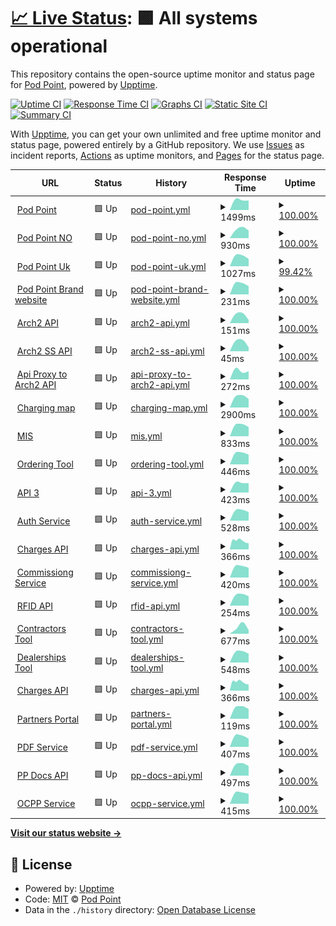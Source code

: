 # [📈 Live Status](https://Pod-Point.github.io/devops-upptime): <!--live status--> **🟩 All systems operational**

This repository contains the open-source uptime monitor and status page for [Pod Point](pod-point.com), powered by [Upptime](https://github.com/upptime/upptime).

[![Uptime CI](https://github.com/Pod-Point/devops-upptime/workflows/Uptime%20CI/badge.svg)](https://github.com/upptime/upptime/actions?query=workflow%3A%22Uptime+CI%22)
[![Response Time CI](https://github.com/Pod-Point/devops-upptime/workflows/Response%20Time%20CI/badge.svg)](https://github.com/upptime/upptime/actions?query=workflow%3A%22Response+Time+CI%22)
[![Graphs CI](https://github.com/Pod-Point/devops-upptime/workflows/Graphs%20CI/badge.svg)](https://github.com/upptime/upptime/actions?query=workflow%3A%22Graphs+CI%22)
[![Static Site CI](https://github.com/Pod-Point/devops-upptime/workflows/Static%20Site%20CI/badge.svg)](https://github.com/upptime/upptime/actions?query=workflow%3A%22Static+Site+CI%22)
[![Summary CI](https://github.com/Pod-Point/devops-upptime/workflows/Summary%20CI/badge.svg)](https://github.com/upptime/upptime/actions?query=workflow%3A%22Summary+CI%22)

With [Upptime](https://upptime.js.org), you can get your own unlimited and free uptime monitor and status page, powered entirely by a GitHub repository. We use [Issues](https://github.com/Pod-Point/devops-upptime/issues) as incident reports, [Actions](https://github.com/Pod-Point/devops-upptime/actions) as uptime monitors, and [Pages](https://Pod-Point.github.io/devops-upptime) for the status page.

<!--start: status pages-->
<!-- This summary is generated by Upptime (https://github.com/upptime/upptime) -->
<!-- Do not edit this manually, your changes will be overwritten -->
<!-- prettier-ignore -->
| URL | Status | History | Response Time | Uptime |
| --- | ------ | ------- | ------------- | ------ |
| <img alt="" src="https://favicons.githubusercontent.com/www.pod-point.com" height="13"> [Pod Point](https://www.pod-point.com) | 🟩 Up | [pod-point.yml](https://github.com/Pod-Point/devops-upptime/commits/master/history/pod-point.yml) | <details><summary><img alt="Response time graph" src="./graphs/pod-point/response-time-week.png" height="20"> 1499ms</summary><br><a href="https://Pod-Point.github.io/devops-upptime/history/pod-point"><img alt="Response time 1499" src="https://img.shields.io/endpoint?url=https%3A%2F%2Fraw.githubusercontent.com%2FPod-Point%2Fdevops-upptime%2Fmaster%2Fapi%2Fpod-point%2Fresponse-time.json"></a><br><a href="https://Pod-Point.github.io/devops-upptime/history/pod-point"><img alt="24-hour response time 1499" src="https://img.shields.io/endpoint?url=https%3A%2F%2Fraw.githubusercontent.com%2FPod-Point%2Fdevops-upptime%2Fmaster%2Fapi%2Fpod-point%2Fresponse-time-day.json"></a><br><a href="https://Pod-Point.github.io/devops-upptime/history/pod-point"><img alt="7-day response time 1499" src="https://img.shields.io/endpoint?url=https%3A%2F%2Fraw.githubusercontent.com%2FPod-Point%2Fdevops-upptime%2Fmaster%2Fapi%2Fpod-point%2Fresponse-time-week.json"></a><br><a href="https://Pod-Point.github.io/devops-upptime/history/pod-point"><img alt="30-day response time 1499" src="https://img.shields.io/endpoint?url=https%3A%2F%2Fraw.githubusercontent.com%2FPod-Point%2Fdevops-upptime%2Fmaster%2Fapi%2Fpod-point%2Fresponse-time-month.json"></a><br><a href="https://Pod-Point.github.io/devops-upptime/history/pod-point"><img alt="1-year response time 1499" src="https://img.shields.io/endpoint?url=https%3A%2F%2Fraw.githubusercontent.com%2FPod-Point%2Fdevops-upptime%2Fmaster%2Fapi%2Fpod-point%2Fresponse-time-year.json"></a></details> | <details><summary><a href="https://Pod-Point.github.io/devops-upptime/history/pod-point">100.00%</a></summary><a href="https://Pod-Point.github.io/devops-upptime/history/pod-point"><img alt="All-time uptime 100.00%" src="https://img.shields.io/endpoint?url=https%3A%2F%2Fraw.githubusercontent.com%2FPod-Point%2Fdevops-upptime%2Fmaster%2Fapi%2Fpod-point%2Fuptime.json"></a><br><a href="https://Pod-Point.github.io/devops-upptime/history/pod-point"><img alt="24-hour uptime 100.00%" src="https://img.shields.io/endpoint?url=https%3A%2F%2Fraw.githubusercontent.com%2FPod-Point%2Fdevops-upptime%2Fmaster%2Fapi%2Fpod-point%2Fuptime-day.json"></a><br><a href="https://Pod-Point.github.io/devops-upptime/history/pod-point"><img alt="7-day uptime 100.00%" src="https://img.shields.io/endpoint?url=https%3A%2F%2Fraw.githubusercontent.com%2FPod-Point%2Fdevops-upptime%2Fmaster%2Fapi%2Fpod-point%2Fuptime-week.json"></a><br><a href="https://Pod-Point.github.io/devops-upptime/history/pod-point"><img alt="30-day uptime 100.00%" src="https://img.shields.io/endpoint?url=https%3A%2F%2Fraw.githubusercontent.com%2FPod-Point%2Fdevops-upptime%2Fmaster%2Fapi%2Fpod-point%2Fuptime-month.json"></a><br><a href="https://Pod-Point.github.io/devops-upptime/history/pod-point"><img alt="1-year uptime 100.00%" src="https://img.shields.io/endpoint?url=https%3A%2F%2Fraw.githubusercontent.com%2FPod-Point%2Fdevops-upptime%2Fmaster%2Fapi%2Fpod-point%2Fuptime-year.json"></a></details>
| <img alt="" src="https://favicons.githubusercontent.com/pod-point.no" height="13"> [Pod Point NO](https://pod-point.no/) | 🟩 Up | [pod-point-no.yml](https://github.com/Pod-Point/devops-upptime/commits/master/history/pod-point-no.yml) | <details><summary><img alt="Response time graph" src="./graphs/pod-point-no/response-time-week.png" height="20"> 930ms</summary><br><a href="https://Pod-Point.github.io/devops-upptime/history/pod-point-no"><img alt="Response time 930" src="https://img.shields.io/endpoint?url=https%3A%2F%2Fraw.githubusercontent.com%2FPod-Point%2Fdevops-upptime%2Fmaster%2Fapi%2Fpod-point-no%2Fresponse-time.json"></a><br><a href="https://Pod-Point.github.io/devops-upptime/history/pod-point-no"><img alt="24-hour response time 930" src="https://img.shields.io/endpoint?url=https%3A%2F%2Fraw.githubusercontent.com%2FPod-Point%2Fdevops-upptime%2Fmaster%2Fapi%2Fpod-point-no%2Fresponse-time-day.json"></a><br><a href="https://Pod-Point.github.io/devops-upptime/history/pod-point-no"><img alt="7-day response time 930" src="https://img.shields.io/endpoint?url=https%3A%2F%2Fraw.githubusercontent.com%2FPod-Point%2Fdevops-upptime%2Fmaster%2Fapi%2Fpod-point-no%2Fresponse-time-week.json"></a><br><a href="https://Pod-Point.github.io/devops-upptime/history/pod-point-no"><img alt="30-day response time 930" src="https://img.shields.io/endpoint?url=https%3A%2F%2Fraw.githubusercontent.com%2FPod-Point%2Fdevops-upptime%2Fmaster%2Fapi%2Fpod-point-no%2Fresponse-time-month.json"></a><br><a href="https://Pod-Point.github.io/devops-upptime/history/pod-point-no"><img alt="1-year response time 930" src="https://img.shields.io/endpoint?url=https%3A%2F%2Fraw.githubusercontent.com%2FPod-Point%2Fdevops-upptime%2Fmaster%2Fapi%2Fpod-point-no%2Fresponse-time-year.json"></a></details> | <details><summary><a href="https://Pod-Point.github.io/devops-upptime/history/pod-point-no">100.00%</a></summary><a href="https://Pod-Point.github.io/devops-upptime/history/pod-point-no"><img alt="All-time uptime 100.00%" src="https://img.shields.io/endpoint?url=https%3A%2F%2Fraw.githubusercontent.com%2FPod-Point%2Fdevops-upptime%2Fmaster%2Fapi%2Fpod-point-no%2Fuptime.json"></a><br><a href="https://Pod-Point.github.io/devops-upptime/history/pod-point-no"><img alt="24-hour uptime 100.00%" src="https://img.shields.io/endpoint?url=https%3A%2F%2Fraw.githubusercontent.com%2FPod-Point%2Fdevops-upptime%2Fmaster%2Fapi%2Fpod-point-no%2Fuptime-day.json"></a><br><a href="https://Pod-Point.github.io/devops-upptime/history/pod-point-no"><img alt="7-day uptime 100.00%" src="https://img.shields.io/endpoint?url=https%3A%2F%2Fraw.githubusercontent.com%2FPod-Point%2Fdevops-upptime%2Fmaster%2Fapi%2Fpod-point-no%2Fuptime-week.json"></a><br><a href="https://Pod-Point.github.io/devops-upptime/history/pod-point-no"><img alt="30-day uptime 100.00%" src="https://img.shields.io/endpoint?url=https%3A%2F%2Fraw.githubusercontent.com%2FPod-Point%2Fdevops-upptime%2Fmaster%2Fapi%2Fpod-point-no%2Fuptime-month.json"></a><br><a href="https://Pod-Point.github.io/devops-upptime/history/pod-point-no"><img alt="1-year uptime 100.00%" src="https://img.shields.io/endpoint?url=https%3A%2F%2Fraw.githubusercontent.com%2FPod-Point%2Fdevops-upptime%2Fmaster%2Fapi%2Fpod-point-no%2Fuptime-year.json"></a></details>
| <img alt="" src="https://favicons.githubusercontent.com/pod-point.co.uk" height="13"> [Pod Point Uk](http://pod-point.co.uk/) | 🟩 Up | [pod-point-uk.yml](https://github.com/Pod-Point/devops-upptime/commits/master/history/pod-point-uk.yml) | <details><summary><img alt="Response time graph" src="./graphs/pod-point-uk/response-time-week.png" height="20"> 1027ms</summary><br><a href="https://Pod-Point.github.io/devops-upptime/history/pod-point-uk"><img alt="Response time 1027" src="https://img.shields.io/endpoint?url=https%3A%2F%2Fraw.githubusercontent.com%2FPod-Point%2Fdevops-upptime%2Fmaster%2Fapi%2Fpod-point-uk%2Fresponse-time.json"></a><br><a href="https://Pod-Point.github.io/devops-upptime/history/pod-point-uk"><img alt="24-hour response time 1027" src="https://img.shields.io/endpoint?url=https%3A%2F%2Fraw.githubusercontent.com%2FPod-Point%2Fdevops-upptime%2Fmaster%2Fapi%2Fpod-point-uk%2Fresponse-time-day.json"></a><br><a href="https://Pod-Point.github.io/devops-upptime/history/pod-point-uk"><img alt="7-day response time 1027" src="https://img.shields.io/endpoint?url=https%3A%2F%2Fraw.githubusercontent.com%2FPod-Point%2Fdevops-upptime%2Fmaster%2Fapi%2Fpod-point-uk%2Fresponse-time-week.json"></a><br><a href="https://Pod-Point.github.io/devops-upptime/history/pod-point-uk"><img alt="30-day response time 1027" src="https://img.shields.io/endpoint?url=https%3A%2F%2Fraw.githubusercontent.com%2FPod-Point%2Fdevops-upptime%2Fmaster%2Fapi%2Fpod-point-uk%2Fresponse-time-month.json"></a><br><a href="https://Pod-Point.github.io/devops-upptime/history/pod-point-uk"><img alt="1-year response time 1027" src="https://img.shields.io/endpoint?url=https%3A%2F%2Fraw.githubusercontent.com%2FPod-Point%2Fdevops-upptime%2Fmaster%2Fapi%2Fpod-point-uk%2Fresponse-time-year.json"></a></details> | <details><summary><a href="https://Pod-Point.github.io/devops-upptime/history/pod-point-uk">99.42%</a></summary><a href="https://Pod-Point.github.io/devops-upptime/history/pod-point-uk"><img alt="All-time uptime 99.42%" src="https://img.shields.io/endpoint?url=https%3A%2F%2Fraw.githubusercontent.com%2FPod-Point%2Fdevops-upptime%2Fmaster%2Fapi%2Fpod-point-uk%2Fuptime.json"></a><br><a href="https://Pod-Point.github.io/devops-upptime/history/pod-point-uk"><img alt="24-hour uptime 100.00%" src="https://img.shields.io/endpoint?url=https%3A%2F%2Fraw.githubusercontent.com%2FPod-Point%2Fdevops-upptime%2Fmaster%2Fapi%2Fpod-point-uk%2Fuptime-day.json"></a><br><a href="https://Pod-Point.github.io/devops-upptime/history/pod-point-uk"><img alt="7-day uptime 99.42%" src="https://img.shields.io/endpoint?url=https%3A%2F%2Fraw.githubusercontent.com%2FPod-Point%2Fdevops-upptime%2Fmaster%2Fapi%2Fpod-point-uk%2Fuptime-week.json"></a><br><a href="https://Pod-Point.github.io/devops-upptime/history/pod-point-uk"><img alt="30-day uptime 99.42%" src="https://img.shields.io/endpoint?url=https%3A%2F%2Fraw.githubusercontent.com%2FPod-Point%2Fdevops-upptime%2Fmaster%2Fapi%2Fpod-point-uk%2Fuptime-month.json"></a><br><a href="https://Pod-Point.github.io/devops-upptime/history/pod-point-uk"><img alt="1-year uptime 99.42%" src="https://img.shields.io/endpoint?url=https%3A%2F%2Fraw.githubusercontent.com%2FPod-Point%2Fdevops-upptime%2Fmaster%2Fapi%2Fpod-point-uk%2Fuptime-year.json"></a></details>
| <img alt="" src="https://favicons.githubusercontent.com/brand.pod-point.com" height="13"> [Pod Point Brand website](https://brand.pod-point.com/) | 🟩 Up | [pod-point-brand-website.yml](https://github.com/Pod-Point/devops-upptime/commits/master/history/pod-point-brand-website.yml) | <details><summary><img alt="Response time graph" src="./graphs/pod-point-brand-website/response-time-week.png" height="20"> 231ms</summary><br><a href="https://Pod-Point.github.io/devops-upptime/history/pod-point-brand-website"><img alt="Response time 231" src="https://img.shields.io/endpoint?url=https%3A%2F%2Fraw.githubusercontent.com%2FPod-Point%2Fdevops-upptime%2Fmaster%2Fapi%2Fpod-point-brand-website%2Fresponse-time.json"></a><br><a href="https://Pod-Point.github.io/devops-upptime/history/pod-point-brand-website"><img alt="24-hour response time 231" src="https://img.shields.io/endpoint?url=https%3A%2F%2Fraw.githubusercontent.com%2FPod-Point%2Fdevops-upptime%2Fmaster%2Fapi%2Fpod-point-brand-website%2Fresponse-time-day.json"></a><br><a href="https://Pod-Point.github.io/devops-upptime/history/pod-point-brand-website"><img alt="7-day response time 231" src="https://img.shields.io/endpoint?url=https%3A%2F%2Fraw.githubusercontent.com%2FPod-Point%2Fdevops-upptime%2Fmaster%2Fapi%2Fpod-point-brand-website%2Fresponse-time-week.json"></a><br><a href="https://Pod-Point.github.io/devops-upptime/history/pod-point-brand-website"><img alt="30-day response time 231" src="https://img.shields.io/endpoint?url=https%3A%2F%2Fraw.githubusercontent.com%2FPod-Point%2Fdevops-upptime%2Fmaster%2Fapi%2Fpod-point-brand-website%2Fresponse-time-month.json"></a><br><a href="https://Pod-Point.github.io/devops-upptime/history/pod-point-brand-website"><img alt="1-year response time 231" src="https://img.shields.io/endpoint?url=https%3A%2F%2Fraw.githubusercontent.com%2FPod-Point%2Fdevops-upptime%2Fmaster%2Fapi%2Fpod-point-brand-website%2Fresponse-time-year.json"></a></details> | <details><summary><a href="https://Pod-Point.github.io/devops-upptime/history/pod-point-brand-website">100.00%</a></summary><a href="https://Pod-Point.github.io/devops-upptime/history/pod-point-brand-website"><img alt="All-time uptime 100.00%" src="https://img.shields.io/endpoint?url=https%3A%2F%2Fraw.githubusercontent.com%2FPod-Point%2Fdevops-upptime%2Fmaster%2Fapi%2Fpod-point-brand-website%2Fuptime.json"></a><br><a href="https://Pod-Point.github.io/devops-upptime/history/pod-point-brand-website"><img alt="24-hour uptime 100.00%" src="https://img.shields.io/endpoint?url=https%3A%2F%2Fraw.githubusercontent.com%2FPod-Point%2Fdevops-upptime%2Fmaster%2Fapi%2Fpod-point-brand-website%2Fuptime-day.json"></a><br><a href="https://Pod-Point.github.io/devops-upptime/history/pod-point-brand-website"><img alt="7-day uptime 100.00%" src="https://img.shields.io/endpoint?url=https%3A%2F%2Fraw.githubusercontent.com%2FPod-Point%2Fdevops-upptime%2Fmaster%2Fapi%2Fpod-point-brand-website%2Fuptime-week.json"></a><br><a href="https://Pod-Point.github.io/devops-upptime/history/pod-point-brand-website"><img alt="30-day uptime 100.00%" src="https://img.shields.io/endpoint?url=https%3A%2F%2Fraw.githubusercontent.com%2FPod-Point%2Fdevops-upptime%2Fmaster%2Fapi%2Fpod-point-brand-website%2Fuptime-month.json"></a><br><a href="https://Pod-Point.github.io/devops-upptime/history/pod-point-brand-website"><img alt="1-year uptime 100.00%" src="https://img.shields.io/endpoint?url=https%3A%2F%2Fraw.githubusercontent.com%2FPod-Point%2Fdevops-upptime%2Fmaster%2Fapi%2Fpod-point-brand-website%2Fuptime-year.json"></a></details>
| <img alt="" src="https://favicons.githubusercontent.com/api-dist.pod-point.com" height="13"> [Arch2 API](https://api-dist.pod-point.com/v3/pods/config/time) | 🟩 Up | [arch2-api.yml](https://github.com/Pod-Point/devops-upptime/commits/master/history/arch2-api.yml) | <details><summary><img alt="Response time graph" src="./graphs/arch2-api/response-time-week.png" height="20"> 151ms</summary><br><a href="https://Pod-Point.github.io/devops-upptime/history/arch2-api"><img alt="Response time 151" src="https://img.shields.io/endpoint?url=https%3A%2F%2Fraw.githubusercontent.com%2FPod-Point%2Fdevops-upptime%2Fmaster%2Fapi%2Farch2-api%2Fresponse-time.json"></a><br><a href="https://Pod-Point.github.io/devops-upptime/history/arch2-api"><img alt="24-hour response time 151" src="https://img.shields.io/endpoint?url=https%3A%2F%2Fraw.githubusercontent.com%2FPod-Point%2Fdevops-upptime%2Fmaster%2Fapi%2Farch2-api%2Fresponse-time-day.json"></a><br><a href="https://Pod-Point.github.io/devops-upptime/history/arch2-api"><img alt="7-day response time 151" src="https://img.shields.io/endpoint?url=https%3A%2F%2Fraw.githubusercontent.com%2FPod-Point%2Fdevops-upptime%2Fmaster%2Fapi%2Farch2-api%2Fresponse-time-week.json"></a><br><a href="https://Pod-Point.github.io/devops-upptime/history/arch2-api"><img alt="30-day response time 151" src="https://img.shields.io/endpoint?url=https%3A%2F%2Fraw.githubusercontent.com%2FPod-Point%2Fdevops-upptime%2Fmaster%2Fapi%2Farch2-api%2Fresponse-time-month.json"></a><br><a href="https://Pod-Point.github.io/devops-upptime/history/arch2-api"><img alt="1-year response time 151" src="https://img.shields.io/endpoint?url=https%3A%2F%2Fraw.githubusercontent.com%2FPod-Point%2Fdevops-upptime%2Fmaster%2Fapi%2Farch2-api%2Fresponse-time-year.json"></a></details> | <details><summary><a href="https://Pod-Point.github.io/devops-upptime/history/arch2-api">100.00%</a></summary><a href="https://Pod-Point.github.io/devops-upptime/history/arch2-api"><img alt="All-time uptime 100.00%" src="https://img.shields.io/endpoint?url=https%3A%2F%2Fraw.githubusercontent.com%2FPod-Point%2Fdevops-upptime%2Fmaster%2Fapi%2Farch2-api%2Fuptime.json"></a><br><a href="https://Pod-Point.github.io/devops-upptime/history/arch2-api"><img alt="24-hour uptime 100.00%" src="https://img.shields.io/endpoint?url=https%3A%2F%2Fraw.githubusercontent.com%2FPod-Point%2Fdevops-upptime%2Fmaster%2Fapi%2Farch2-api%2Fuptime-day.json"></a><br><a href="https://Pod-Point.github.io/devops-upptime/history/arch2-api"><img alt="7-day uptime 100.00%" src="https://img.shields.io/endpoint?url=https%3A%2F%2Fraw.githubusercontent.com%2FPod-Point%2Fdevops-upptime%2Fmaster%2Fapi%2Farch2-api%2Fuptime-week.json"></a><br><a href="https://Pod-Point.github.io/devops-upptime/history/arch2-api"><img alt="30-day uptime 100.00%" src="https://img.shields.io/endpoint?url=https%3A%2F%2Fraw.githubusercontent.com%2FPod-Point%2Fdevops-upptime%2Fmaster%2Fapi%2Farch2-api%2Fuptime-month.json"></a><br><a href="https://Pod-Point.github.io/devops-upptime/history/arch2-api"><img alt="1-year uptime 100.00%" src="https://img.shields.io/endpoint?url=https%3A%2F%2Fraw.githubusercontent.com%2FPod-Point%2Fdevops-upptime%2Fmaster%2Fapi%2Farch2-api%2Fuptime-year.json"></a></details>
| <img alt="" src="https://favicons.githubusercontent.com/api-dist.pod-point.com" height="13"> [Arch2 SS API](https://api-dist.pod-point.com/v3/pods/config/time) | 🟩 Up | [arch2-ss-api.yml](https://github.com/Pod-Point/devops-upptime/commits/master/history/arch2-ss-api.yml) | <details><summary><img alt="Response time graph" src="./graphs/arch2-ss-api/response-time-week.png" height="20"> 45ms</summary><br><a href="https://Pod-Point.github.io/devops-upptime/history/arch2-ss-api"><img alt="Response time 45" src="https://img.shields.io/endpoint?url=https%3A%2F%2Fraw.githubusercontent.com%2FPod-Point%2Fdevops-upptime%2Fmaster%2Fapi%2Farch2-ss-api%2Fresponse-time.json"></a><br><a href="https://Pod-Point.github.io/devops-upptime/history/arch2-ss-api"><img alt="24-hour response time 45" src="https://img.shields.io/endpoint?url=https%3A%2F%2Fraw.githubusercontent.com%2FPod-Point%2Fdevops-upptime%2Fmaster%2Fapi%2Farch2-ss-api%2Fresponse-time-day.json"></a><br><a href="https://Pod-Point.github.io/devops-upptime/history/arch2-ss-api"><img alt="7-day response time 45" src="https://img.shields.io/endpoint?url=https%3A%2F%2Fraw.githubusercontent.com%2FPod-Point%2Fdevops-upptime%2Fmaster%2Fapi%2Farch2-ss-api%2Fresponse-time-week.json"></a><br><a href="https://Pod-Point.github.io/devops-upptime/history/arch2-ss-api"><img alt="30-day response time 45" src="https://img.shields.io/endpoint?url=https%3A%2F%2Fraw.githubusercontent.com%2FPod-Point%2Fdevops-upptime%2Fmaster%2Fapi%2Farch2-ss-api%2Fresponse-time-month.json"></a><br><a href="https://Pod-Point.github.io/devops-upptime/history/arch2-ss-api"><img alt="1-year response time 45" src="https://img.shields.io/endpoint?url=https%3A%2F%2Fraw.githubusercontent.com%2FPod-Point%2Fdevops-upptime%2Fmaster%2Fapi%2Farch2-ss-api%2Fresponse-time-year.json"></a></details> | <details><summary><a href="https://Pod-Point.github.io/devops-upptime/history/arch2-ss-api">100.00%</a></summary><a href="https://Pod-Point.github.io/devops-upptime/history/arch2-ss-api"><img alt="All-time uptime 100.00%" src="https://img.shields.io/endpoint?url=https%3A%2F%2Fraw.githubusercontent.com%2FPod-Point%2Fdevops-upptime%2Fmaster%2Fapi%2Farch2-ss-api%2Fuptime.json"></a><br><a href="https://Pod-Point.github.io/devops-upptime/history/arch2-ss-api"><img alt="24-hour uptime 100.00%" src="https://img.shields.io/endpoint?url=https%3A%2F%2Fraw.githubusercontent.com%2FPod-Point%2Fdevops-upptime%2Fmaster%2Fapi%2Farch2-ss-api%2Fuptime-day.json"></a><br><a href="https://Pod-Point.github.io/devops-upptime/history/arch2-ss-api"><img alt="7-day uptime 100.00%" src="https://img.shields.io/endpoint?url=https%3A%2F%2Fraw.githubusercontent.com%2FPod-Point%2Fdevops-upptime%2Fmaster%2Fapi%2Farch2-ss-api%2Fuptime-week.json"></a><br><a href="https://Pod-Point.github.io/devops-upptime/history/arch2-ss-api"><img alt="30-day uptime 100.00%" src="https://img.shields.io/endpoint?url=https%3A%2F%2Fraw.githubusercontent.com%2FPod-Point%2Fdevops-upptime%2Fmaster%2Fapi%2Farch2-ss-api%2Fuptime-month.json"></a><br><a href="https://Pod-Point.github.io/devops-upptime/history/arch2-ss-api"><img alt="1-year uptime 100.00%" src="https://img.shields.io/endpoint?url=https%3A%2F%2Fraw.githubusercontent.com%2FPod-Point%2Fdevops-upptime%2Fmaster%2Fapi%2Farch2-ss-api%2Fuptime-year.json"></a></details>
| <img alt="" src="https://favicons.githubusercontent.com/api-proxy.pod-point.com" height="13"> [Api Proxy to Arch2 API](https://api-proxy.pod-point.com/v3/pods/config/time) | 🟩 Up | [api-proxy-to-arch2-api.yml](https://github.com/Pod-Point/devops-upptime/commits/master/history/api-proxy-to-arch2-api.yml) | <details><summary><img alt="Response time graph" src="./graphs/api-proxy-to-arch2-api/response-time-week.png" height="20"> 272ms</summary><br><a href="https://Pod-Point.github.io/devops-upptime/history/api-proxy-to-arch2-api"><img alt="Response time 272" src="https://img.shields.io/endpoint?url=https%3A%2F%2Fraw.githubusercontent.com%2FPod-Point%2Fdevops-upptime%2Fmaster%2Fapi%2Fapi-proxy-to-arch2-api%2Fresponse-time.json"></a><br><a href="https://Pod-Point.github.io/devops-upptime/history/api-proxy-to-arch2-api"><img alt="24-hour response time 272" src="https://img.shields.io/endpoint?url=https%3A%2F%2Fraw.githubusercontent.com%2FPod-Point%2Fdevops-upptime%2Fmaster%2Fapi%2Fapi-proxy-to-arch2-api%2Fresponse-time-day.json"></a><br><a href="https://Pod-Point.github.io/devops-upptime/history/api-proxy-to-arch2-api"><img alt="7-day response time 272" src="https://img.shields.io/endpoint?url=https%3A%2F%2Fraw.githubusercontent.com%2FPod-Point%2Fdevops-upptime%2Fmaster%2Fapi%2Fapi-proxy-to-arch2-api%2Fresponse-time-week.json"></a><br><a href="https://Pod-Point.github.io/devops-upptime/history/api-proxy-to-arch2-api"><img alt="30-day response time 272" src="https://img.shields.io/endpoint?url=https%3A%2F%2Fraw.githubusercontent.com%2FPod-Point%2Fdevops-upptime%2Fmaster%2Fapi%2Fapi-proxy-to-arch2-api%2Fresponse-time-month.json"></a><br><a href="https://Pod-Point.github.io/devops-upptime/history/api-proxy-to-arch2-api"><img alt="1-year response time 272" src="https://img.shields.io/endpoint?url=https%3A%2F%2Fraw.githubusercontent.com%2FPod-Point%2Fdevops-upptime%2Fmaster%2Fapi%2Fapi-proxy-to-arch2-api%2Fresponse-time-year.json"></a></details> | <details><summary><a href="https://Pod-Point.github.io/devops-upptime/history/api-proxy-to-arch2-api">100.00%</a></summary><a href="https://Pod-Point.github.io/devops-upptime/history/api-proxy-to-arch2-api"><img alt="All-time uptime 100.00%" src="https://img.shields.io/endpoint?url=https%3A%2F%2Fraw.githubusercontent.com%2FPod-Point%2Fdevops-upptime%2Fmaster%2Fapi%2Fapi-proxy-to-arch2-api%2Fuptime.json"></a><br><a href="https://Pod-Point.github.io/devops-upptime/history/api-proxy-to-arch2-api"><img alt="24-hour uptime 100.00%" src="https://img.shields.io/endpoint?url=https%3A%2F%2Fraw.githubusercontent.com%2FPod-Point%2Fdevops-upptime%2Fmaster%2Fapi%2Fapi-proxy-to-arch2-api%2Fuptime-day.json"></a><br><a href="https://Pod-Point.github.io/devops-upptime/history/api-proxy-to-arch2-api"><img alt="7-day uptime 100.00%" src="https://img.shields.io/endpoint?url=https%3A%2F%2Fraw.githubusercontent.com%2FPod-Point%2Fdevops-upptime%2Fmaster%2Fapi%2Fapi-proxy-to-arch2-api%2Fuptime-week.json"></a><br><a href="https://Pod-Point.github.io/devops-upptime/history/api-proxy-to-arch2-api"><img alt="30-day uptime 100.00%" src="https://img.shields.io/endpoint?url=https%3A%2F%2Fraw.githubusercontent.com%2FPod-Point%2Fdevops-upptime%2Fmaster%2Fapi%2Fapi-proxy-to-arch2-api%2Fuptime-month.json"></a><br><a href="https://Pod-Point.github.io/devops-upptime/history/api-proxy-to-arch2-api"><img alt="1-year uptime 100.00%" src="https://img.shields.io/endpoint?url=https%3A%2F%2Fraw.githubusercontent.com%2FPod-Point%2Fdevops-upptime%2Fmaster%2Fapi%2Fapi-proxy-to-arch2-api%2Fuptime-year.json"></a></details>
| <img alt="" src="https://favicons.githubusercontent.com/charge.pod-point.com" height="13"> [Charging map](https://charge.pod-point.com/) | 🟩 Up | [charging-map.yml](https://github.com/Pod-Point/devops-upptime/commits/master/history/charging-map.yml) | <details><summary><img alt="Response time graph" src="./graphs/charging-map/response-time-week.png" height="20"> 2900ms</summary><br><a href="https://Pod-Point.github.io/devops-upptime/history/charging-map"><img alt="Response time 2900" src="https://img.shields.io/endpoint?url=https%3A%2F%2Fraw.githubusercontent.com%2FPod-Point%2Fdevops-upptime%2Fmaster%2Fapi%2Fcharging-map%2Fresponse-time.json"></a><br><a href="https://Pod-Point.github.io/devops-upptime/history/charging-map"><img alt="24-hour response time 2900" src="https://img.shields.io/endpoint?url=https%3A%2F%2Fraw.githubusercontent.com%2FPod-Point%2Fdevops-upptime%2Fmaster%2Fapi%2Fcharging-map%2Fresponse-time-day.json"></a><br><a href="https://Pod-Point.github.io/devops-upptime/history/charging-map"><img alt="7-day response time 2900" src="https://img.shields.io/endpoint?url=https%3A%2F%2Fraw.githubusercontent.com%2FPod-Point%2Fdevops-upptime%2Fmaster%2Fapi%2Fcharging-map%2Fresponse-time-week.json"></a><br><a href="https://Pod-Point.github.io/devops-upptime/history/charging-map"><img alt="30-day response time 2900" src="https://img.shields.io/endpoint?url=https%3A%2F%2Fraw.githubusercontent.com%2FPod-Point%2Fdevops-upptime%2Fmaster%2Fapi%2Fcharging-map%2Fresponse-time-month.json"></a><br><a href="https://Pod-Point.github.io/devops-upptime/history/charging-map"><img alt="1-year response time 2900" src="https://img.shields.io/endpoint?url=https%3A%2F%2Fraw.githubusercontent.com%2FPod-Point%2Fdevops-upptime%2Fmaster%2Fapi%2Fcharging-map%2Fresponse-time-year.json"></a></details> | <details><summary><a href="https://Pod-Point.github.io/devops-upptime/history/charging-map">100.00%</a></summary><a href="https://Pod-Point.github.io/devops-upptime/history/charging-map"><img alt="All-time uptime 100.00%" src="https://img.shields.io/endpoint?url=https%3A%2F%2Fraw.githubusercontent.com%2FPod-Point%2Fdevops-upptime%2Fmaster%2Fapi%2Fcharging-map%2Fuptime.json"></a><br><a href="https://Pod-Point.github.io/devops-upptime/history/charging-map"><img alt="24-hour uptime 100.00%" src="https://img.shields.io/endpoint?url=https%3A%2F%2Fraw.githubusercontent.com%2FPod-Point%2Fdevops-upptime%2Fmaster%2Fapi%2Fcharging-map%2Fuptime-day.json"></a><br><a href="https://Pod-Point.github.io/devops-upptime/history/charging-map"><img alt="7-day uptime 100.00%" src="https://img.shields.io/endpoint?url=https%3A%2F%2Fraw.githubusercontent.com%2FPod-Point%2Fdevops-upptime%2Fmaster%2Fapi%2Fcharging-map%2Fuptime-week.json"></a><br><a href="https://Pod-Point.github.io/devops-upptime/history/charging-map"><img alt="30-day uptime 100.00%" src="https://img.shields.io/endpoint?url=https%3A%2F%2Fraw.githubusercontent.com%2FPod-Point%2Fdevops-upptime%2Fmaster%2Fapi%2Fcharging-map%2Fuptime-month.json"></a><br><a href="https://Pod-Point.github.io/devops-upptime/history/charging-map"><img alt="1-year uptime 100.00%" src="https://img.shields.io/endpoint?url=https%3A%2F%2Fraw.githubusercontent.com%2FPod-Point%2Fdevops-upptime%2Fmaster%2Fapi%2Fcharging-map%2Fuptime-year.json"></a></details>
| <img alt="" src="https://favicons.githubusercontent.com/admin.pod-point.com" height="13"> [MIS](https://admin.pod-point.com/login) | 🟩 Up | [mis.yml](https://github.com/Pod-Point/devops-upptime/commits/master/history/mis.yml) | <details><summary><img alt="Response time graph" src="./graphs/mis/response-time-week.png" height="20"> 833ms</summary><br><a href="https://Pod-Point.github.io/devops-upptime/history/mis"><img alt="Response time 833" src="https://img.shields.io/endpoint?url=https%3A%2F%2Fraw.githubusercontent.com%2FPod-Point%2Fdevops-upptime%2Fmaster%2Fapi%2Fmis%2Fresponse-time.json"></a><br><a href="https://Pod-Point.github.io/devops-upptime/history/mis"><img alt="24-hour response time 833" src="https://img.shields.io/endpoint?url=https%3A%2F%2Fraw.githubusercontent.com%2FPod-Point%2Fdevops-upptime%2Fmaster%2Fapi%2Fmis%2Fresponse-time-day.json"></a><br><a href="https://Pod-Point.github.io/devops-upptime/history/mis"><img alt="7-day response time 833" src="https://img.shields.io/endpoint?url=https%3A%2F%2Fraw.githubusercontent.com%2FPod-Point%2Fdevops-upptime%2Fmaster%2Fapi%2Fmis%2Fresponse-time-week.json"></a><br><a href="https://Pod-Point.github.io/devops-upptime/history/mis"><img alt="30-day response time 833" src="https://img.shields.io/endpoint?url=https%3A%2F%2Fraw.githubusercontent.com%2FPod-Point%2Fdevops-upptime%2Fmaster%2Fapi%2Fmis%2Fresponse-time-month.json"></a><br><a href="https://Pod-Point.github.io/devops-upptime/history/mis"><img alt="1-year response time 833" src="https://img.shields.io/endpoint?url=https%3A%2F%2Fraw.githubusercontent.com%2FPod-Point%2Fdevops-upptime%2Fmaster%2Fapi%2Fmis%2Fresponse-time-year.json"></a></details> | <details><summary><a href="https://Pod-Point.github.io/devops-upptime/history/mis">100.00%</a></summary><a href="https://Pod-Point.github.io/devops-upptime/history/mis"><img alt="All-time uptime 100.00%" src="https://img.shields.io/endpoint?url=https%3A%2F%2Fraw.githubusercontent.com%2FPod-Point%2Fdevops-upptime%2Fmaster%2Fapi%2Fmis%2Fuptime.json"></a><br><a href="https://Pod-Point.github.io/devops-upptime/history/mis"><img alt="24-hour uptime 100.00%" src="https://img.shields.io/endpoint?url=https%3A%2F%2Fraw.githubusercontent.com%2FPod-Point%2Fdevops-upptime%2Fmaster%2Fapi%2Fmis%2Fuptime-day.json"></a><br><a href="https://Pod-Point.github.io/devops-upptime/history/mis"><img alt="7-day uptime 100.00%" src="https://img.shields.io/endpoint?url=https%3A%2F%2Fraw.githubusercontent.com%2FPod-Point%2Fdevops-upptime%2Fmaster%2Fapi%2Fmis%2Fuptime-week.json"></a><br><a href="https://Pod-Point.github.io/devops-upptime/history/mis"><img alt="30-day uptime 100.00%" src="https://img.shields.io/endpoint?url=https%3A%2F%2Fraw.githubusercontent.com%2FPod-Point%2Fdevops-upptime%2Fmaster%2Fapi%2Fmis%2Fuptime-month.json"></a><br><a href="https://Pod-Point.github.io/devops-upptime/history/mis"><img alt="1-year uptime 100.00%" src="https://img.shields.io/endpoint?url=https%3A%2F%2Fraw.githubusercontent.com%2FPod-Point%2Fdevops-upptime%2Fmaster%2Fapi%2Fmis%2Fuptime-year.json"></a></details>
| <img alt="" src="https://favicons.githubusercontent.com/ordering.pod-point.com" height="13"> [Ordering Tool](https://ordering.pod-point.com/login) | 🟩 Up | [ordering-tool.yml](https://github.com/Pod-Point/devops-upptime/commits/master/history/ordering-tool.yml) | <details><summary><img alt="Response time graph" src="./graphs/ordering-tool/response-time-week.png" height="20"> 446ms</summary><br><a href="https://Pod-Point.github.io/devops-upptime/history/ordering-tool"><img alt="Response time 446" src="https://img.shields.io/endpoint?url=https%3A%2F%2Fraw.githubusercontent.com%2FPod-Point%2Fdevops-upptime%2Fmaster%2Fapi%2Fordering-tool%2Fresponse-time.json"></a><br><a href="https://Pod-Point.github.io/devops-upptime/history/ordering-tool"><img alt="24-hour response time 446" src="https://img.shields.io/endpoint?url=https%3A%2F%2Fraw.githubusercontent.com%2FPod-Point%2Fdevops-upptime%2Fmaster%2Fapi%2Fordering-tool%2Fresponse-time-day.json"></a><br><a href="https://Pod-Point.github.io/devops-upptime/history/ordering-tool"><img alt="7-day response time 446" src="https://img.shields.io/endpoint?url=https%3A%2F%2Fraw.githubusercontent.com%2FPod-Point%2Fdevops-upptime%2Fmaster%2Fapi%2Fordering-tool%2Fresponse-time-week.json"></a><br><a href="https://Pod-Point.github.io/devops-upptime/history/ordering-tool"><img alt="30-day response time 446" src="https://img.shields.io/endpoint?url=https%3A%2F%2Fraw.githubusercontent.com%2FPod-Point%2Fdevops-upptime%2Fmaster%2Fapi%2Fordering-tool%2Fresponse-time-month.json"></a><br><a href="https://Pod-Point.github.io/devops-upptime/history/ordering-tool"><img alt="1-year response time 446" src="https://img.shields.io/endpoint?url=https%3A%2F%2Fraw.githubusercontent.com%2FPod-Point%2Fdevops-upptime%2Fmaster%2Fapi%2Fordering-tool%2Fresponse-time-year.json"></a></details> | <details><summary><a href="https://Pod-Point.github.io/devops-upptime/history/ordering-tool">100.00%</a></summary><a href="https://Pod-Point.github.io/devops-upptime/history/ordering-tool"><img alt="All-time uptime 100.00%" src="https://img.shields.io/endpoint?url=https%3A%2F%2Fraw.githubusercontent.com%2FPod-Point%2Fdevops-upptime%2Fmaster%2Fapi%2Fordering-tool%2Fuptime.json"></a><br><a href="https://Pod-Point.github.io/devops-upptime/history/ordering-tool"><img alt="24-hour uptime 100.00%" src="https://img.shields.io/endpoint?url=https%3A%2F%2Fraw.githubusercontent.com%2FPod-Point%2Fdevops-upptime%2Fmaster%2Fapi%2Fordering-tool%2Fuptime-day.json"></a><br><a href="https://Pod-Point.github.io/devops-upptime/history/ordering-tool"><img alt="7-day uptime 100.00%" src="https://img.shields.io/endpoint?url=https%3A%2F%2Fraw.githubusercontent.com%2FPod-Point%2Fdevops-upptime%2Fmaster%2Fapi%2Fordering-tool%2Fuptime-week.json"></a><br><a href="https://Pod-Point.github.io/devops-upptime/history/ordering-tool"><img alt="30-day uptime 100.00%" src="https://img.shields.io/endpoint?url=https%3A%2F%2Fraw.githubusercontent.com%2FPod-Point%2Fdevops-upptime%2Fmaster%2Fapi%2Fordering-tool%2Fuptime-month.json"></a><br><a href="https://Pod-Point.github.io/devops-upptime/history/ordering-tool"><img alt="1-year uptime 100.00%" src="https://img.shields.io/endpoint?url=https%3A%2F%2Fraw.githubusercontent.com%2FPod-Point%2Fdevops-upptime%2Fmaster%2Fapi%2Fordering-tool%2Fuptime-year.json"></a></details>
| <img alt="" src="https://favicons.githubusercontent.com/api3.pod-point.com" height="13"> [API 3](https://api3.pod-point.com/) | 🟩 Up | [api-3.yml](https://github.com/Pod-Point/devops-upptime/commits/master/history/api-3.yml) | <details><summary><img alt="Response time graph" src="./graphs/api-3/response-time-week.png" height="20"> 423ms</summary><br><a href="https://Pod-Point.github.io/devops-upptime/history/api-3"><img alt="Response time 423" src="https://img.shields.io/endpoint?url=https%3A%2F%2Fraw.githubusercontent.com%2FPod-Point%2Fdevops-upptime%2Fmaster%2Fapi%2Fapi-3%2Fresponse-time.json"></a><br><a href="https://Pod-Point.github.io/devops-upptime/history/api-3"><img alt="24-hour response time 423" src="https://img.shields.io/endpoint?url=https%3A%2F%2Fraw.githubusercontent.com%2FPod-Point%2Fdevops-upptime%2Fmaster%2Fapi%2Fapi-3%2Fresponse-time-day.json"></a><br><a href="https://Pod-Point.github.io/devops-upptime/history/api-3"><img alt="7-day response time 423" src="https://img.shields.io/endpoint?url=https%3A%2F%2Fraw.githubusercontent.com%2FPod-Point%2Fdevops-upptime%2Fmaster%2Fapi%2Fapi-3%2Fresponse-time-week.json"></a><br><a href="https://Pod-Point.github.io/devops-upptime/history/api-3"><img alt="30-day response time 423" src="https://img.shields.io/endpoint?url=https%3A%2F%2Fraw.githubusercontent.com%2FPod-Point%2Fdevops-upptime%2Fmaster%2Fapi%2Fapi-3%2Fresponse-time-month.json"></a><br><a href="https://Pod-Point.github.io/devops-upptime/history/api-3"><img alt="1-year response time 423" src="https://img.shields.io/endpoint?url=https%3A%2F%2Fraw.githubusercontent.com%2FPod-Point%2Fdevops-upptime%2Fmaster%2Fapi%2Fapi-3%2Fresponse-time-year.json"></a></details> | <details><summary><a href="https://Pod-Point.github.io/devops-upptime/history/api-3">100.00%</a></summary><a href="https://Pod-Point.github.io/devops-upptime/history/api-3"><img alt="All-time uptime 100.00%" src="https://img.shields.io/endpoint?url=https%3A%2F%2Fraw.githubusercontent.com%2FPod-Point%2Fdevops-upptime%2Fmaster%2Fapi%2Fapi-3%2Fuptime.json"></a><br><a href="https://Pod-Point.github.io/devops-upptime/history/api-3"><img alt="24-hour uptime 100.00%" src="https://img.shields.io/endpoint?url=https%3A%2F%2Fraw.githubusercontent.com%2FPod-Point%2Fdevops-upptime%2Fmaster%2Fapi%2Fapi-3%2Fuptime-day.json"></a><br><a href="https://Pod-Point.github.io/devops-upptime/history/api-3"><img alt="7-day uptime 100.00%" src="https://img.shields.io/endpoint?url=https%3A%2F%2Fraw.githubusercontent.com%2FPod-Point%2Fdevops-upptime%2Fmaster%2Fapi%2Fapi-3%2Fuptime-week.json"></a><br><a href="https://Pod-Point.github.io/devops-upptime/history/api-3"><img alt="30-day uptime 100.00%" src="https://img.shields.io/endpoint?url=https%3A%2F%2Fraw.githubusercontent.com%2FPod-Point%2Fdevops-upptime%2Fmaster%2Fapi%2Fapi-3%2Fuptime-month.json"></a><br><a href="https://Pod-Point.github.io/devops-upptime/history/api-3"><img alt="1-year uptime 100.00%" src="https://img.shields.io/endpoint?url=https%3A%2F%2Fraw.githubusercontent.com%2FPod-Point%2Fdevops-upptime%2Fmaster%2Fapi%2Fapi-3%2Fuptime-year.json"></a></details>
| <img alt="" src="https://favicons.githubusercontent.com/auth.pod-point.com" height="13"> [Auth Service](https://auth.pod-point.com) | 🟩 Up | [auth-service.yml](https://github.com/Pod-Point/devops-upptime/commits/master/history/auth-service.yml) | <details><summary><img alt="Response time graph" src="./graphs/auth-service/response-time-week.png" height="20"> 528ms</summary><br><a href="https://Pod-Point.github.io/devops-upptime/history/auth-service"><img alt="Response time 528" src="https://img.shields.io/endpoint?url=https%3A%2F%2Fraw.githubusercontent.com%2FPod-Point%2Fdevops-upptime%2Fmaster%2Fapi%2Fauth-service%2Fresponse-time.json"></a><br><a href="https://Pod-Point.github.io/devops-upptime/history/auth-service"><img alt="24-hour response time 528" src="https://img.shields.io/endpoint?url=https%3A%2F%2Fraw.githubusercontent.com%2FPod-Point%2Fdevops-upptime%2Fmaster%2Fapi%2Fauth-service%2Fresponse-time-day.json"></a><br><a href="https://Pod-Point.github.io/devops-upptime/history/auth-service"><img alt="7-day response time 528" src="https://img.shields.io/endpoint?url=https%3A%2F%2Fraw.githubusercontent.com%2FPod-Point%2Fdevops-upptime%2Fmaster%2Fapi%2Fauth-service%2Fresponse-time-week.json"></a><br><a href="https://Pod-Point.github.io/devops-upptime/history/auth-service"><img alt="30-day response time 528" src="https://img.shields.io/endpoint?url=https%3A%2F%2Fraw.githubusercontent.com%2FPod-Point%2Fdevops-upptime%2Fmaster%2Fapi%2Fauth-service%2Fresponse-time-month.json"></a><br><a href="https://Pod-Point.github.io/devops-upptime/history/auth-service"><img alt="1-year response time 528" src="https://img.shields.io/endpoint?url=https%3A%2F%2Fraw.githubusercontent.com%2FPod-Point%2Fdevops-upptime%2Fmaster%2Fapi%2Fauth-service%2Fresponse-time-year.json"></a></details> | <details><summary><a href="https://Pod-Point.github.io/devops-upptime/history/auth-service">100.00%</a></summary><a href="https://Pod-Point.github.io/devops-upptime/history/auth-service"><img alt="All-time uptime 100.00%" src="https://img.shields.io/endpoint?url=https%3A%2F%2Fraw.githubusercontent.com%2FPod-Point%2Fdevops-upptime%2Fmaster%2Fapi%2Fauth-service%2Fuptime.json"></a><br><a href="https://Pod-Point.github.io/devops-upptime/history/auth-service"><img alt="24-hour uptime 100.00%" src="https://img.shields.io/endpoint?url=https%3A%2F%2Fraw.githubusercontent.com%2FPod-Point%2Fdevops-upptime%2Fmaster%2Fapi%2Fauth-service%2Fuptime-day.json"></a><br><a href="https://Pod-Point.github.io/devops-upptime/history/auth-service"><img alt="7-day uptime 100.00%" src="https://img.shields.io/endpoint?url=https%3A%2F%2Fraw.githubusercontent.com%2FPod-Point%2Fdevops-upptime%2Fmaster%2Fapi%2Fauth-service%2Fuptime-week.json"></a><br><a href="https://Pod-Point.github.io/devops-upptime/history/auth-service"><img alt="30-day uptime 100.00%" src="https://img.shields.io/endpoint?url=https%3A%2F%2Fraw.githubusercontent.com%2FPod-Point%2Fdevops-upptime%2Fmaster%2Fapi%2Fauth-service%2Fuptime-month.json"></a><br><a href="https://Pod-Point.github.io/devops-upptime/history/auth-service"><img alt="1-year uptime 100.00%" src="https://img.shields.io/endpoint?url=https%3A%2F%2Fraw.githubusercontent.com%2FPod-Point%2Fdevops-upptime%2Fmaster%2Fapi%2Fauth-service%2Fuptime-year.json"></a></details>
| <img alt="" src="https://favicons.githubusercontent.com/charges-api.pod-point.com" height="13"> [Charges API](https://charges-api.pod-point.com/status) | 🟩 Up | [charges-api.yml](https://github.com/Pod-Point/devops-upptime/commits/master/history/charges-api.yml) | <details><summary><img alt="Response time graph" src="./graphs/charges-api/response-time-week.png" height="20"> 366ms</summary><br><a href="https://Pod-Point.github.io/devops-upptime/history/charges-api"><img alt="Response time 366" src="https://img.shields.io/endpoint?url=https%3A%2F%2Fraw.githubusercontent.com%2FPod-Point%2Fdevops-upptime%2Fmaster%2Fapi%2Fcharges-api%2Fresponse-time.json"></a><br><a href="https://Pod-Point.github.io/devops-upptime/history/charges-api"><img alt="24-hour response time 366" src="https://img.shields.io/endpoint?url=https%3A%2F%2Fraw.githubusercontent.com%2FPod-Point%2Fdevops-upptime%2Fmaster%2Fapi%2Fcharges-api%2Fresponse-time-day.json"></a><br><a href="https://Pod-Point.github.io/devops-upptime/history/charges-api"><img alt="7-day response time 366" src="https://img.shields.io/endpoint?url=https%3A%2F%2Fraw.githubusercontent.com%2FPod-Point%2Fdevops-upptime%2Fmaster%2Fapi%2Fcharges-api%2Fresponse-time-week.json"></a><br><a href="https://Pod-Point.github.io/devops-upptime/history/charges-api"><img alt="30-day response time 366" src="https://img.shields.io/endpoint?url=https%3A%2F%2Fraw.githubusercontent.com%2FPod-Point%2Fdevops-upptime%2Fmaster%2Fapi%2Fcharges-api%2Fresponse-time-month.json"></a><br><a href="https://Pod-Point.github.io/devops-upptime/history/charges-api"><img alt="1-year response time 366" src="https://img.shields.io/endpoint?url=https%3A%2F%2Fraw.githubusercontent.com%2FPod-Point%2Fdevops-upptime%2Fmaster%2Fapi%2Fcharges-api%2Fresponse-time-year.json"></a></details> | <details><summary><a href="https://Pod-Point.github.io/devops-upptime/history/charges-api">100.00%</a></summary><a href="https://Pod-Point.github.io/devops-upptime/history/charges-api"><img alt="All-time uptime 100.00%" src="https://img.shields.io/endpoint?url=https%3A%2F%2Fraw.githubusercontent.com%2FPod-Point%2Fdevops-upptime%2Fmaster%2Fapi%2Fcharges-api%2Fuptime.json"></a><br><a href="https://Pod-Point.github.io/devops-upptime/history/charges-api"><img alt="24-hour uptime 100.00%" src="https://img.shields.io/endpoint?url=https%3A%2F%2Fraw.githubusercontent.com%2FPod-Point%2Fdevops-upptime%2Fmaster%2Fapi%2Fcharges-api%2Fuptime-day.json"></a><br><a href="https://Pod-Point.github.io/devops-upptime/history/charges-api"><img alt="7-day uptime 100.00%" src="https://img.shields.io/endpoint?url=https%3A%2F%2Fraw.githubusercontent.com%2FPod-Point%2Fdevops-upptime%2Fmaster%2Fapi%2Fcharges-api%2Fuptime-week.json"></a><br><a href="https://Pod-Point.github.io/devops-upptime/history/charges-api"><img alt="30-day uptime 100.00%" src="https://img.shields.io/endpoint?url=https%3A%2F%2Fraw.githubusercontent.com%2FPod-Point%2Fdevops-upptime%2Fmaster%2Fapi%2Fcharges-api%2Fuptime-month.json"></a><br><a href="https://Pod-Point.github.io/devops-upptime/history/charges-api"><img alt="1-year uptime 100.00%" src="https://img.shields.io/endpoint?url=https%3A%2F%2Fraw.githubusercontent.com%2FPod-Point%2Fdevops-upptime%2Fmaster%2Fapi%2Fcharges-api%2Fuptime-year.json"></a></details>
| <img alt="" src="https://favicons.githubusercontent.com/commission.pod-point.com" height="13"> [Commissiong Service](https://commission.pod-point.com/) | 🟩 Up | [commissiong-service.yml](https://github.com/Pod-Point/devops-upptime/commits/master/history/commissiong-service.yml) | <details><summary><img alt="Response time graph" src="./graphs/commissiong-service/response-time-week.png" height="20"> 420ms</summary><br><a href="https://Pod-Point.github.io/devops-upptime/history/commissiong-service"><img alt="Response time 420" src="https://img.shields.io/endpoint?url=https%3A%2F%2Fraw.githubusercontent.com%2FPod-Point%2Fdevops-upptime%2Fmaster%2Fapi%2Fcommissiong-service%2Fresponse-time.json"></a><br><a href="https://Pod-Point.github.io/devops-upptime/history/commissiong-service"><img alt="24-hour response time 420" src="https://img.shields.io/endpoint?url=https%3A%2F%2Fraw.githubusercontent.com%2FPod-Point%2Fdevops-upptime%2Fmaster%2Fapi%2Fcommissiong-service%2Fresponse-time-day.json"></a><br><a href="https://Pod-Point.github.io/devops-upptime/history/commissiong-service"><img alt="7-day response time 420" src="https://img.shields.io/endpoint?url=https%3A%2F%2Fraw.githubusercontent.com%2FPod-Point%2Fdevops-upptime%2Fmaster%2Fapi%2Fcommissiong-service%2Fresponse-time-week.json"></a><br><a href="https://Pod-Point.github.io/devops-upptime/history/commissiong-service"><img alt="30-day response time 420" src="https://img.shields.io/endpoint?url=https%3A%2F%2Fraw.githubusercontent.com%2FPod-Point%2Fdevops-upptime%2Fmaster%2Fapi%2Fcommissiong-service%2Fresponse-time-month.json"></a><br><a href="https://Pod-Point.github.io/devops-upptime/history/commissiong-service"><img alt="1-year response time 420" src="https://img.shields.io/endpoint?url=https%3A%2F%2Fraw.githubusercontent.com%2FPod-Point%2Fdevops-upptime%2Fmaster%2Fapi%2Fcommissiong-service%2Fresponse-time-year.json"></a></details> | <details><summary><a href="https://Pod-Point.github.io/devops-upptime/history/commissiong-service">100.00%</a></summary><a href="https://Pod-Point.github.io/devops-upptime/history/commissiong-service"><img alt="All-time uptime 100.00%" src="https://img.shields.io/endpoint?url=https%3A%2F%2Fraw.githubusercontent.com%2FPod-Point%2Fdevops-upptime%2Fmaster%2Fapi%2Fcommissiong-service%2Fuptime.json"></a><br><a href="https://Pod-Point.github.io/devops-upptime/history/commissiong-service"><img alt="24-hour uptime 100.00%" src="https://img.shields.io/endpoint?url=https%3A%2F%2Fraw.githubusercontent.com%2FPod-Point%2Fdevops-upptime%2Fmaster%2Fapi%2Fcommissiong-service%2Fuptime-day.json"></a><br><a href="https://Pod-Point.github.io/devops-upptime/history/commissiong-service"><img alt="7-day uptime 100.00%" src="https://img.shields.io/endpoint?url=https%3A%2F%2Fraw.githubusercontent.com%2FPod-Point%2Fdevops-upptime%2Fmaster%2Fapi%2Fcommissiong-service%2Fuptime-week.json"></a><br><a href="https://Pod-Point.github.io/devops-upptime/history/commissiong-service"><img alt="30-day uptime 100.00%" src="https://img.shields.io/endpoint?url=https%3A%2F%2Fraw.githubusercontent.com%2FPod-Point%2Fdevops-upptime%2Fmaster%2Fapi%2Fcommissiong-service%2Fuptime-month.json"></a><br><a href="https://Pod-Point.github.io/devops-upptime/history/commissiong-service"><img alt="1-year uptime 100.00%" src="https://img.shields.io/endpoint?url=https%3A%2F%2Fraw.githubusercontent.com%2FPod-Point%2Fdevops-upptime%2Fmaster%2Fapi%2Fcommissiong-service%2Fuptime-year.json"></a></details>
| <img alt="" src="https://favicons.githubusercontent.com/rfid.pod-point.com" height="13"> [RFID API](http://rfid.pod-point.com/status) | 🟩 Up | [rfid-api.yml](https://github.com/Pod-Point/devops-upptime/commits/master/history/rfid-api.yml) | <details><summary><img alt="Response time graph" src="./graphs/rfid-api/response-time-week.png" height="20"> 254ms</summary><br><a href="https://Pod-Point.github.io/devops-upptime/history/rfid-api"><img alt="Response time 254" src="https://img.shields.io/endpoint?url=https%3A%2F%2Fraw.githubusercontent.com%2FPod-Point%2Fdevops-upptime%2Fmaster%2Fapi%2Frfid-api%2Fresponse-time.json"></a><br><a href="https://Pod-Point.github.io/devops-upptime/history/rfid-api"><img alt="24-hour response time 254" src="https://img.shields.io/endpoint?url=https%3A%2F%2Fraw.githubusercontent.com%2FPod-Point%2Fdevops-upptime%2Fmaster%2Fapi%2Frfid-api%2Fresponse-time-day.json"></a><br><a href="https://Pod-Point.github.io/devops-upptime/history/rfid-api"><img alt="7-day response time 254" src="https://img.shields.io/endpoint?url=https%3A%2F%2Fraw.githubusercontent.com%2FPod-Point%2Fdevops-upptime%2Fmaster%2Fapi%2Frfid-api%2Fresponse-time-week.json"></a><br><a href="https://Pod-Point.github.io/devops-upptime/history/rfid-api"><img alt="30-day response time 254" src="https://img.shields.io/endpoint?url=https%3A%2F%2Fraw.githubusercontent.com%2FPod-Point%2Fdevops-upptime%2Fmaster%2Fapi%2Frfid-api%2Fresponse-time-month.json"></a><br><a href="https://Pod-Point.github.io/devops-upptime/history/rfid-api"><img alt="1-year response time 254" src="https://img.shields.io/endpoint?url=https%3A%2F%2Fraw.githubusercontent.com%2FPod-Point%2Fdevops-upptime%2Fmaster%2Fapi%2Frfid-api%2Fresponse-time-year.json"></a></details> | <details><summary><a href="https://Pod-Point.github.io/devops-upptime/history/rfid-api">100.00%</a></summary><a href="https://Pod-Point.github.io/devops-upptime/history/rfid-api"><img alt="All-time uptime 100.00%" src="https://img.shields.io/endpoint?url=https%3A%2F%2Fraw.githubusercontent.com%2FPod-Point%2Fdevops-upptime%2Fmaster%2Fapi%2Frfid-api%2Fuptime.json"></a><br><a href="https://Pod-Point.github.io/devops-upptime/history/rfid-api"><img alt="24-hour uptime 100.00%" src="https://img.shields.io/endpoint?url=https%3A%2F%2Fraw.githubusercontent.com%2FPod-Point%2Fdevops-upptime%2Fmaster%2Fapi%2Frfid-api%2Fuptime-day.json"></a><br><a href="https://Pod-Point.github.io/devops-upptime/history/rfid-api"><img alt="7-day uptime 100.00%" src="https://img.shields.io/endpoint?url=https%3A%2F%2Fraw.githubusercontent.com%2FPod-Point%2Fdevops-upptime%2Fmaster%2Fapi%2Frfid-api%2Fuptime-week.json"></a><br><a href="https://Pod-Point.github.io/devops-upptime/history/rfid-api"><img alt="30-day uptime 100.00%" src="https://img.shields.io/endpoint?url=https%3A%2F%2Fraw.githubusercontent.com%2FPod-Point%2Fdevops-upptime%2Fmaster%2Fapi%2Frfid-api%2Fuptime-month.json"></a><br><a href="https://Pod-Point.github.io/devops-upptime/history/rfid-api"><img alt="1-year uptime 100.00%" src="https://img.shields.io/endpoint?url=https%3A%2F%2Fraw.githubusercontent.com%2FPod-Point%2Fdevops-upptime%2Fmaster%2Fapi%2Frfid-api%2Fuptime-year.json"></a></details>
| <img alt="" src="https://favicons.githubusercontent.com/contractors.pod-point.com" height="13"> [Contractors Tool](https://contractors.pod-point.com/auth/login) | 🟩 Up | [contractors-tool.yml](https://github.com/Pod-Point/devops-upptime/commits/master/history/contractors-tool.yml) | <details><summary><img alt="Response time graph" src="./graphs/contractors-tool/response-time-week.png" height="20"> 677ms</summary><br><a href="https://Pod-Point.github.io/devops-upptime/history/contractors-tool"><img alt="Response time 677" src="https://img.shields.io/endpoint?url=https%3A%2F%2Fraw.githubusercontent.com%2FPod-Point%2Fdevops-upptime%2Fmaster%2Fapi%2Fcontractors-tool%2Fresponse-time.json"></a><br><a href="https://Pod-Point.github.io/devops-upptime/history/contractors-tool"><img alt="24-hour response time 677" src="https://img.shields.io/endpoint?url=https%3A%2F%2Fraw.githubusercontent.com%2FPod-Point%2Fdevops-upptime%2Fmaster%2Fapi%2Fcontractors-tool%2Fresponse-time-day.json"></a><br><a href="https://Pod-Point.github.io/devops-upptime/history/contractors-tool"><img alt="7-day response time 677" src="https://img.shields.io/endpoint?url=https%3A%2F%2Fraw.githubusercontent.com%2FPod-Point%2Fdevops-upptime%2Fmaster%2Fapi%2Fcontractors-tool%2Fresponse-time-week.json"></a><br><a href="https://Pod-Point.github.io/devops-upptime/history/contractors-tool"><img alt="30-day response time 677" src="https://img.shields.io/endpoint?url=https%3A%2F%2Fraw.githubusercontent.com%2FPod-Point%2Fdevops-upptime%2Fmaster%2Fapi%2Fcontractors-tool%2Fresponse-time-month.json"></a><br><a href="https://Pod-Point.github.io/devops-upptime/history/contractors-tool"><img alt="1-year response time 677" src="https://img.shields.io/endpoint?url=https%3A%2F%2Fraw.githubusercontent.com%2FPod-Point%2Fdevops-upptime%2Fmaster%2Fapi%2Fcontractors-tool%2Fresponse-time-year.json"></a></details> | <details><summary><a href="https://Pod-Point.github.io/devops-upptime/history/contractors-tool">100.00%</a></summary><a href="https://Pod-Point.github.io/devops-upptime/history/contractors-tool"><img alt="All-time uptime 100.00%" src="https://img.shields.io/endpoint?url=https%3A%2F%2Fraw.githubusercontent.com%2FPod-Point%2Fdevops-upptime%2Fmaster%2Fapi%2Fcontractors-tool%2Fuptime.json"></a><br><a href="https://Pod-Point.github.io/devops-upptime/history/contractors-tool"><img alt="24-hour uptime 100.00%" src="https://img.shields.io/endpoint?url=https%3A%2F%2Fraw.githubusercontent.com%2FPod-Point%2Fdevops-upptime%2Fmaster%2Fapi%2Fcontractors-tool%2Fuptime-day.json"></a><br><a href="https://Pod-Point.github.io/devops-upptime/history/contractors-tool"><img alt="7-day uptime 100.00%" src="https://img.shields.io/endpoint?url=https%3A%2F%2Fraw.githubusercontent.com%2FPod-Point%2Fdevops-upptime%2Fmaster%2Fapi%2Fcontractors-tool%2Fuptime-week.json"></a><br><a href="https://Pod-Point.github.io/devops-upptime/history/contractors-tool"><img alt="30-day uptime 100.00%" src="https://img.shields.io/endpoint?url=https%3A%2F%2Fraw.githubusercontent.com%2FPod-Point%2Fdevops-upptime%2Fmaster%2Fapi%2Fcontractors-tool%2Fuptime-month.json"></a><br><a href="https://Pod-Point.github.io/devops-upptime/history/contractors-tool"><img alt="1-year uptime 100.00%" src="https://img.shields.io/endpoint?url=https%3A%2F%2Fraw.githubusercontent.com%2FPod-Point%2Fdevops-upptime%2Fmaster%2Fapi%2Fcontractors-tool%2Fuptime-year.json"></a></details>
| <img alt="" src="https://favicons.githubusercontent.com/partners.pod-point.com" height="13"> [Dealerships Tool](https://partners.pod-point.com/auth/login) | 🟩 Up | [dealerships-tool.yml](https://github.com/Pod-Point/devops-upptime/commits/master/history/dealerships-tool.yml) | <details><summary><img alt="Response time graph" src="./graphs/dealerships-tool/response-time-week.png" height="20"> 548ms</summary><br><a href="https://Pod-Point.github.io/devops-upptime/history/dealerships-tool"><img alt="Response time 548" src="https://img.shields.io/endpoint?url=https%3A%2F%2Fraw.githubusercontent.com%2FPod-Point%2Fdevops-upptime%2Fmaster%2Fapi%2Fdealerships-tool%2Fresponse-time.json"></a><br><a href="https://Pod-Point.github.io/devops-upptime/history/dealerships-tool"><img alt="24-hour response time 548" src="https://img.shields.io/endpoint?url=https%3A%2F%2Fraw.githubusercontent.com%2FPod-Point%2Fdevops-upptime%2Fmaster%2Fapi%2Fdealerships-tool%2Fresponse-time-day.json"></a><br><a href="https://Pod-Point.github.io/devops-upptime/history/dealerships-tool"><img alt="7-day response time 548" src="https://img.shields.io/endpoint?url=https%3A%2F%2Fraw.githubusercontent.com%2FPod-Point%2Fdevops-upptime%2Fmaster%2Fapi%2Fdealerships-tool%2Fresponse-time-week.json"></a><br><a href="https://Pod-Point.github.io/devops-upptime/history/dealerships-tool"><img alt="30-day response time 548" src="https://img.shields.io/endpoint?url=https%3A%2F%2Fraw.githubusercontent.com%2FPod-Point%2Fdevops-upptime%2Fmaster%2Fapi%2Fdealerships-tool%2Fresponse-time-month.json"></a><br><a href="https://Pod-Point.github.io/devops-upptime/history/dealerships-tool"><img alt="1-year response time 548" src="https://img.shields.io/endpoint?url=https%3A%2F%2Fraw.githubusercontent.com%2FPod-Point%2Fdevops-upptime%2Fmaster%2Fapi%2Fdealerships-tool%2Fresponse-time-year.json"></a></details> | <details><summary><a href="https://Pod-Point.github.io/devops-upptime/history/dealerships-tool">100.00%</a></summary><a href="https://Pod-Point.github.io/devops-upptime/history/dealerships-tool"><img alt="All-time uptime 100.00%" src="https://img.shields.io/endpoint?url=https%3A%2F%2Fraw.githubusercontent.com%2FPod-Point%2Fdevops-upptime%2Fmaster%2Fapi%2Fdealerships-tool%2Fuptime.json"></a><br><a href="https://Pod-Point.github.io/devops-upptime/history/dealerships-tool"><img alt="24-hour uptime 100.00%" src="https://img.shields.io/endpoint?url=https%3A%2F%2Fraw.githubusercontent.com%2FPod-Point%2Fdevops-upptime%2Fmaster%2Fapi%2Fdealerships-tool%2Fuptime-day.json"></a><br><a href="https://Pod-Point.github.io/devops-upptime/history/dealerships-tool"><img alt="7-day uptime 100.00%" src="https://img.shields.io/endpoint?url=https%3A%2F%2Fraw.githubusercontent.com%2FPod-Point%2Fdevops-upptime%2Fmaster%2Fapi%2Fdealerships-tool%2Fuptime-week.json"></a><br><a href="https://Pod-Point.github.io/devops-upptime/history/dealerships-tool"><img alt="30-day uptime 100.00%" src="https://img.shields.io/endpoint?url=https%3A%2F%2Fraw.githubusercontent.com%2FPod-Point%2Fdevops-upptime%2Fmaster%2Fapi%2Fdealerships-tool%2Fuptime-month.json"></a><br><a href="https://Pod-Point.github.io/devops-upptime/history/dealerships-tool"><img alt="1-year uptime 100.00%" src="https://img.shields.io/endpoint?url=https%3A%2F%2Fraw.githubusercontent.com%2FPod-Point%2Fdevops-upptime%2Fmaster%2Fapi%2Fdealerships-tool%2Fuptime-year.json"></a></details>
| <img alt="" src="https://favicons.githubusercontent.com/charges-api.pod-point.com" height="13"> [Charges API](https://charges-api.pod-point.com/status) | 🟩 Up | [charges-api.yml](https://github.com/Pod-Point/devops-upptime/commits/master/history/charges-api.yml) | <details><summary><img alt="Response time graph" src="./graphs/charges-api/response-time-week.png" height="20"> 366ms</summary><br><a href="https://Pod-Point.github.io/devops-upptime/history/charges-api"><img alt="Response time 366" src="https://img.shields.io/endpoint?url=https%3A%2F%2Fraw.githubusercontent.com%2FPod-Point%2Fdevops-upptime%2Fmaster%2Fapi%2Fcharges-api%2Fresponse-time.json"></a><br><a href="https://Pod-Point.github.io/devops-upptime/history/charges-api"><img alt="24-hour response time 366" src="https://img.shields.io/endpoint?url=https%3A%2F%2Fraw.githubusercontent.com%2FPod-Point%2Fdevops-upptime%2Fmaster%2Fapi%2Fcharges-api%2Fresponse-time-day.json"></a><br><a href="https://Pod-Point.github.io/devops-upptime/history/charges-api"><img alt="7-day response time 366" src="https://img.shields.io/endpoint?url=https%3A%2F%2Fraw.githubusercontent.com%2FPod-Point%2Fdevops-upptime%2Fmaster%2Fapi%2Fcharges-api%2Fresponse-time-week.json"></a><br><a href="https://Pod-Point.github.io/devops-upptime/history/charges-api"><img alt="30-day response time 366" src="https://img.shields.io/endpoint?url=https%3A%2F%2Fraw.githubusercontent.com%2FPod-Point%2Fdevops-upptime%2Fmaster%2Fapi%2Fcharges-api%2Fresponse-time-month.json"></a><br><a href="https://Pod-Point.github.io/devops-upptime/history/charges-api"><img alt="1-year response time 366" src="https://img.shields.io/endpoint?url=https%3A%2F%2Fraw.githubusercontent.com%2FPod-Point%2Fdevops-upptime%2Fmaster%2Fapi%2Fcharges-api%2Fresponse-time-year.json"></a></details> | <details><summary><a href="https://Pod-Point.github.io/devops-upptime/history/charges-api">100.00%</a></summary><a href="https://Pod-Point.github.io/devops-upptime/history/charges-api"><img alt="All-time uptime 100.00%" src="https://img.shields.io/endpoint?url=https%3A%2F%2Fraw.githubusercontent.com%2FPod-Point%2Fdevops-upptime%2Fmaster%2Fapi%2Fcharges-api%2Fuptime.json"></a><br><a href="https://Pod-Point.github.io/devops-upptime/history/charges-api"><img alt="24-hour uptime 100.00%" src="https://img.shields.io/endpoint?url=https%3A%2F%2Fraw.githubusercontent.com%2FPod-Point%2Fdevops-upptime%2Fmaster%2Fapi%2Fcharges-api%2Fuptime-day.json"></a><br><a href="https://Pod-Point.github.io/devops-upptime/history/charges-api"><img alt="7-day uptime 100.00%" src="https://img.shields.io/endpoint?url=https%3A%2F%2Fraw.githubusercontent.com%2FPod-Point%2Fdevops-upptime%2Fmaster%2Fapi%2Fcharges-api%2Fuptime-week.json"></a><br><a href="https://Pod-Point.github.io/devops-upptime/history/charges-api"><img alt="30-day uptime 100.00%" src="https://img.shields.io/endpoint?url=https%3A%2F%2Fraw.githubusercontent.com%2FPod-Point%2Fdevops-upptime%2Fmaster%2Fapi%2Fcharges-api%2Fuptime-month.json"></a><br><a href="https://Pod-Point.github.io/devops-upptime/history/charges-api"><img alt="1-year uptime 100.00%" src="https://img.shields.io/endpoint?url=https%3A%2F%2Fraw.githubusercontent.com%2FPod-Point%2Fdevops-upptime%2Fmaster%2Fapi%2Fcharges-api%2Fuptime-year.json"></a></details>
| <img alt="" src="https://favicons.githubusercontent.com/partners.pod-point.com" height="13"> [Partners Portal](https://partners.pod-point.com/auth/login) | 🟩 Up | [partners-portal.yml](https://github.com/Pod-Point/devops-upptime/commits/master/history/partners-portal.yml) | <details><summary><img alt="Response time graph" src="./graphs/partners-portal/response-time-week.png" height="20"> 119ms</summary><br><a href="https://Pod-Point.github.io/devops-upptime/history/partners-portal"><img alt="Response time 119" src="https://img.shields.io/endpoint?url=https%3A%2F%2Fraw.githubusercontent.com%2FPod-Point%2Fdevops-upptime%2Fmaster%2Fapi%2Fpartners-portal%2Fresponse-time.json"></a><br><a href="https://Pod-Point.github.io/devops-upptime/history/partners-portal"><img alt="24-hour response time 119" src="https://img.shields.io/endpoint?url=https%3A%2F%2Fraw.githubusercontent.com%2FPod-Point%2Fdevops-upptime%2Fmaster%2Fapi%2Fpartners-portal%2Fresponse-time-day.json"></a><br><a href="https://Pod-Point.github.io/devops-upptime/history/partners-portal"><img alt="7-day response time 119" src="https://img.shields.io/endpoint?url=https%3A%2F%2Fraw.githubusercontent.com%2FPod-Point%2Fdevops-upptime%2Fmaster%2Fapi%2Fpartners-portal%2Fresponse-time-week.json"></a><br><a href="https://Pod-Point.github.io/devops-upptime/history/partners-portal"><img alt="30-day response time 119" src="https://img.shields.io/endpoint?url=https%3A%2F%2Fraw.githubusercontent.com%2FPod-Point%2Fdevops-upptime%2Fmaster%2Fapi%2Fpartners-portal%2Fresponse-time-month.json"></a><br><a href="https://Pod-Point.github.io/devops-upptime/history/partners-portal"><img alt="1-year response time 119" src="https://img.shields.io/endpoint?url=https%3A%2F%2Fraw.githubusercontent.com%2FPod-Point%2Fdevops-upptime%2Fmaster%2Fapi%2Fpartners-portal%2Fresponse-time-year.json"></a></details> | <details><summary><a href="https://Pod-Point.github.io/devops-upptime/history/partners-portal">100.00%</a></summary><a href="https://Pod-Point.github.io/devops-upptime/history/partners-portal"><img alt="All-time uptime 100.00%" src="https://img.shields.io/endpoint?url=https%3A%2F%2Fraw.githubusercontent.com%2FPod-Point%2Fdevops-upptime%2Fmaster%2Fapi%2Fpartners-portal%2Fuptime.json"></a><br><a href="https://Pod-Point.github.io/devops-upptime/history/partners-portal"><img alt="24-hour uptime 100.00%" src="https://img.shields.io/endpoint?url=https%3A%2F%2Fraw.githubusercontent.com%2FPod-Point%2Fdevops-upptime%2Fmaster%2Fapi%2Fpartners-portal%2Fuptime-day.json"></a><br><a href="https://Pod-Point.github.io/devops-upptime/history/partners-portal"><img alt="7-day uptime 100.00%" src="https://img.shields.io/endpoint?url=https%3A%2F%2Fraw.githubusercontent.com%2FPod-Point%2Fdevops-upptime%2Fmaster%2Fapi%2Fpartners-portal%2Fuptime-week.json"></a><br><a href="https://Pod-Point.github.io/devops-upptime/history/partners-portal"><img alt="30-day uptime 100.00%" src="https://img.shields.io/endpoint?url=https%3A%2F%2Fraw.githubusercontent.com%2FPod-Point%2Fdevops-upptime%2Fmaster%2Fapi%2Fpartners-portal%2Fuptime-month.json"></a><br><a href="https://Pod-Point.github.io/devops-upptime/history/partners-portal"><img alt="1-year uptime 100.00%" src="https://img.shields.io/endpoint?url=https%3A%2F%2Fraw.githubusercontent.com%2FPod-Point%2Fdevops-upptime%2Fmaster%2Fapi%2Fpartners-portal%2Fuptime-year.json"></a></details>
| <img alt="" src="https://favicons.githubusercontent.com/pdf.pod-point.com" height="13"> [PDF Service](https://pdf.pod-point.com/) | 🟩 Up | [pdf-service.yml](https://github.com/Pod-Point/devops-upptime/commits/master/history/pdf-service.yml) | <details><summary><img alt="Response time graph" src="./graphs/pdf-service/response-time-week.png" height="20"> 407ms</summary><br><a href="https://Pod-Point.github.io/devops-upptime/history/pdf-service"><img alt="Response time 407" src="https://img.shields.io/endpoint?url=https%3A%2F%2Fraw.githubusercontent.com%2FPod-Point%2Fdevops-upptime%2Fmaster%2Fapi%2Fpdf-service%2Fresponse-time.json"></a><br><a href="https://Pod-Point.github.io/devops-upptime/history/pdf-service"><img alt="24-hour response time 407" src="https://img.shields.io/endpoint?url=https%3A%2F%2Fraw.githubusercontent.com%2FPod-Point%2Fdevops-upptime%2Fmaster%2Fapi%2Fpdf-service%2Fresponse-time-day.json"></a><br><a href="https://Pod-Point.github.io/devops-upptime/history/pdf-service"><img alt="7-day response time 407" src="https://img.shields.io/endpoint?url=https%3A%2F%2Fraw.githubusercontent.com%2FPod-Point%2Fdevops-upptime%2Fmaster%2Fapi%2Fpdf-service%2Fresponse-time-week.json"></a><br><a href="https://Pod-Point.github.io/devops-upptime/history/pdf-service"><img alt="30-day response time 407" src="https://img.shields.io/endpoint?url=https%3A%2F%2Fraw.githubusercontent.com%2FPod-Point%2Fdevops-upptime%2Fmaster%2Fapi%2Fpdf-service%2Fresponse-time-month.json"></a><br><a href="https://Pod-Point.github.io/devops-upptime/history/pdf-service"><img alt="1-year response time 407" src="https://img.shields.io/endpoint?url=https%3A%2F%2Fraw.githubusercontent.com%2FPod-Point%2Fdevops-upptime%2Fmaster%2Fapi%2Fpdf-service%2Fresponse-time-year.json"></a></details> | <details><summary><a href="https://Pod-Point.github.io/devops-upptime/history/pdf-service">100.00%</a></summary><a href="https://Pod-Point.github.io/devops-upptime/history/pdf-service"><img alt="All-time uptime 100.00%" src="https://img.shields.io/endpoint?url=https%3A%2F%2Fraw.githubusercontent.com%2FPod-Point%2Fdevops-upptime%2Fmaster%2Fapi%2Fpdf-service%2Fuptime.json"></a><br><a href="https://Pod-Point.github.io/devops-upptime/history/pdf-service"><img alt="24-hour uptime 100.00%" src="https://img.shields.io/endpoint?url=https%3A%2F%2Fraw.githubusercontent.com%2FPod-Point%2Fdevops-upptime%2Fmaster%2Fapi%2Fpdf-service%2Fuptime-day.json"></a><br><a href="https://Pod-Point.github.io/devops-upptime/history/pdf-service"><img alt="7-day uptime 100.00%" src="https://img.shields.io/endpoint?url=https%3A%2F%2Fraw.githubusercontent.com%2FPod-Point%2Fdevops-upptime%2Fmaster%2Fapi%2Fpdf-service%2Fuptime-week.json"></a><br><a href="https://Pod-Point.github.io/devops-upptime/history/pdf-service"><img alt="30-day uptime 100.00%" src="https://img.shields.io/endpoint?url=https%3A%2F%2Fraw.githubusercontent.com%2FPod-Point%2Fdevops-upptime%2Fmaster%2Fapi%2Fpdf-service%2Fuptime-month.json"></a><br><a href="https://Pod-Point.github.io/devops-upptime/history/pdf-service"><img alt="1-year uptime 100.00%" src="https://img.shields.io/endpoint?url=https%3A%2F%2Fraw.githubusercontent.com%2FPod-Point%2Fdevops-upptime%2Fmaster%2Fapi%2Fpdf-service%2Fuptime-year.json"></a></details>
| <img alt="" src="https://favicons.githubusercontent.com/docs.pod-point.com" height="13"> [PP Docs API](https://docs.pod-point.com/) | 🟩 Up | [pp-docs-api.yml](https://github.com/Pod-Point/devops-upptime/commits/master/history/pp-docs-api.yml) | <details><summary><img alt="Response time graph" src="./graphs/pp-docs-api/response-time-week.png" height="20"> 497ms</summary><br><a href="https://Pod-Point.github.io/devops-upptime/history/pp-docs-api"><img alt="Response time 497" src="https://img.shields.io/endpoint?url=https%3A%2F%2Fraw.githubusercontent.com%2FPod-Point%2Fdevops-upptime%2Fmaster%2Fapi%2Fpp-docs-api%2Fresponse-time.json"></a><br><a href="https://Pod-Point.github.io/devops-upptime/history/pp-docs-api"><img alt="24-hour response time 497" src="https://img.shields.io/endpoint?url=https%3A%2F%2Fraw.githubusercontent.com%2FPod-Point%2Fdevops-upptime%2Fmaster%2Fapi%2Fpp-docs-api%2Fresponse-time-day.json"></a><br><a href="https://Pod-Point.github.io/devops-upptime/history/pp-docs-api"><img alt="7-day response time 497" src="https://img.shields.io/endpoint?url=https%3A%2F%2Fraw.githubusercontent.com%2FPod-Point%2Fdevops-upptime%2Fmaster%2Fapi%2Fpp-docs-api%2Fresponse-time-week.json"></a><br><a href="https://Pod-Point.github.io/devops-upptime/history/pp-docs-api"><img alt="30-day response time 497" src="https://img.shields.io/endpoint?url=https%3A%2F%2Fraw.githubusercontent.com%2FPod-Point%2Fdevops-upptime%2Fmaster%2Fapi%2Fpp-docs-api%2Fresponse-time-month.json"></a><br><a href="https://Pod-Point.github.io/devops-upptime/history/pp-docs-api"><img alt="1-year response time 497" src="https://img.shields.io/endpoint?url=https%3A%2F%2Fraw.githubusercontent.com%2FPod-Point%2Fdevops-upptime%2Fmaster%2Fapi%2Fpp-docs-api%2Fresponse-time-year.json"></a></details> | <details><summary><a href="https://Pod-Point.github.io/devops-upptime/history/pp-docs-api">100.00%</a></summary><a href="https://Pod-Point.github.io/devops-upptime/history/pp-docs-api"><img alt="All-time uptime 100.00%" src="https://img.shields.io/endpoint?url=https%3A%2F%2Fraw.githubusercontent.com%2FPod-Point%2Fdevops-upptime%2Fmaster%2Fapi%2Fpp-docs-api%2Fuptime.json"></a><br><a href="https://Pod-Point.github.io/devops-upptime/history/pp-docs-api"><img alt="24-hour uptime 100.00%" src="https://img.shields.io/endpoint?url=https%3A%2F%2Fraw.githubusercontent.com%2FPod-Point%2Fdevops-upptime%2Fmaster%2Fapi%2Fpp-docs-api%2Fuptime-day.json"></a><br><a href="https://Pod-Point.github.io/devops-upptime/history/pp-docs-api"><img alt="7-day uptime 100.00%" src="https://img.shields.io/endpoint?url=https%3A%2F%2Fraw.githubusercontent.com%2FPod-Point%2Fdevops-upptime%2Fmaster%2Fapi%2Fpp-docs-api%2Fuptime-week.json"></a><br><a href="https://Pod-Point.github.io/devops-upptime/history/pp-docs-api"><img alt="30-day uptime 100.00%" src="https://img.shields.io/endpoint?url=https%3A%2F%2Fraw.githubusercontent.com%2FPod-Point%2Fdevops-upptime%2Fmaster%2Fapi%2Fpp-docs-api%2Fuptime-month.json"></a><br><a href="https://Pod-Point.github.io/devops-upptime/history/pp-docs-api"><img alt="1-year uptime 100.00%" src="https://img.shields.io/endpoint?url=https%3A%2F%2Fraw.githubusercontent.com%2FPod-Point%2Fdevops-upptime%2Fmaster%2Fapi%2Fpp-docs-api%2Fuptime-year.json"></a></details>
| <img alt="" src="https://favicons.githubusercontent.com/ocpp.pod-point.com" height="13"> [OCPP Service](https://ocpp.pod-point.com/health-check) | 🟩 Up | [ocpp-service.yml](https://github.com/Pod-Point/devops-upptime/commits/master/history/ocpp-service.yml) | <details><summary><img alt="Response time graph" src="./graphs/ocpp-service/response-time-week.png" height="20"> 415ms</summary><br><a href="https://Pod-Point.github.io/devops-upptime/history/ocpp-service"><img alt="Response time 415" src="https://img.shields.io/endpoint?url=https%3A%2F%2Fraw.githubusercontent.com%2FPod-Point%2Fdevops-upptime%2Fmaster%2Fapi%2Focpp-service%2Fresponse-time.json"></a><br><a href="https://Pod-Point.github.io/devops-upptime/history/ocpp-service"><img alt="24-hour response time 415" src="https://img.shields.io/endpoint?url=https%3A%2F%2Fraw.githubusercontent.com%2FPod-Point%2Fdevops-upptime%2Fmaster%2Fapi%2Focpp-service%2Fresponse-time-day.json"></a><br><a href="https://Pod-Point.github.io/devops-upptime/history/ocpp-service"><img alt="7-day response time 415" src="https://img.shields.io/endpoint?url=https%3A%2F%2Fraw.githubusercontent.com%2FPod-Point%2Fdevops-upptime%2Fmaster%2Fapi%2Focpp-service%2Fresponse-time-week.json"></a><br><a href="https://Pod-Point.github.io/devops-upptime/history/ocpp-service"><img alt="30-day response time 415" src="https://img.shields.io/endpoint?url=https%3A%2F%2Fraw.githubusercontent.com%2FPod-Point%2Fdevops-upptime%2Fmaster%2Fapi%2Focpp-service%2Fresponse-time-month.json"></a><br><a href="https://Pod-Point.github.io/devops-upptime/history/ocpp-service"><img alt="1-year response time 415" src="https://img.shields.io/endpoint?url=https%3A%2F%2Fraw.githubusercontent.com%2FPod-Point%2Fdevops-upptime%2Fmaster%2Fapi%2Focpp-service%2Fresponse-time-year.json"></a></details> | <details><summary><a href="https://Pod-Point.github.io/devops-upptime/history/ocpp-service">100.00%</a></summary><a href="https://Pod-Point.github.io/devops-upptime/history/ocpp-service"><img alt="All-time uptime 100.00%" src="https://img.shields.io/endpoint?url=https%3A%2F%2Fraw.githubusercontent.com%2FPod-Point%2Fdevops-upptime%2Fmaster%2Fapi%2Focpp-service%2Fuptime.json"></a><br><a href="https://Pod-Point.github.io/devops-upptime/history/ocpp-service"><img alt="24-hour uptime 100.00%" src="https://img.shields.io/endpoint?url=https%3A%2F%2Fraw.githubusercontent.com%2FPod-Point%2Fdevops-upptime%2Fmaster%2Fapi%2Focpp-service%2Fuptime-day.json"></a><br><a href="https://Pod-Point.github.io/devops-upptime/history/ocpp-service"><img alt="7-day uptime 100.00%" src="https://img.shields.io/endpoint?url=https%3A%2F%2Fraw.githubusercontent.com%2FPod-Point%2Fdevops-upptime%2Fmaster%2Fapi%2Focpp-service%2Fuptime-week.json"></a><br><a href="https://Pod-Point.github.io/devops-upptime/history/ocpp-service"><img alt="30-day uptime 100.00%" src="https://img.shields.io/endpoint?url=https%3A%2F%2Fraw.githubusercontent.com%2FPod-Point%2Fdevops-upptime%2Fmaster%2Fapi%2Focpp-service%2Fuptime-month.json"></a><br><a href="https://Pod-Point.github.io/devops-upptime/history/ocpp-service"><img alt="1-year uptime 100.00%" src="https://img.shields.io/endpoint?url=https%3A%2F%2Fraw.githubusercontent.com%2FPod-Point%2Fdevops-upptime%2Fmaster%2Fapi%2Focpp-service%2Fuptime-year.json"></a></details>

<!--end: status pages-->

[**Visit our status website →**](https://Pod-Point.github.io/devops-upptime)

## 📄 License

- Powered by: [Upptime](https://github.com/upptime/upptime)
- Code: [MIT](./LICENSE) © [Pod Point](pod-point.com)
- Data in the `./history` directory: [Open Database License](https://opendatacommons.org/licenses/odbl/1-0/)
